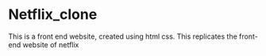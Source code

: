 # Netflix_clone
This is a front end website, created using html css. This replicates the front-end website of netflix
